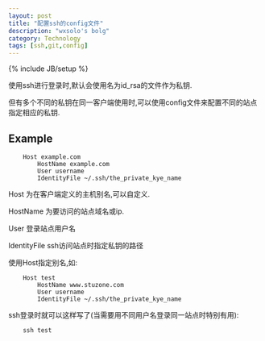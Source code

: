 ```yaml
---
layout: post
title: "配置ssh的config文件"
description: "wxsolo's bolg"
category: Technology
tags: [ssh,git,config]
---
```

{% include JB/setup %}

使用ssh进行登录时,默认会使用名为id_rsa的文件作为私钥.

但有多个不同的私钥在同一客户端使用时,可以使用config文件来配置不同的站点指定相应的私钥.
## Example

		Host example.com    
			HostName example.com
			User username
			IdentityFile ~/.ssh/the_private_kye_name

Host 			为在客户端定义的主机别名,可以自定义.

HostName 		为要访问的站点域名或ip.

User 			登录站点用户名
	
IdentityFile 	ssh访问站点时指定私钥的路径

使用Host指定别名,如:

		Host test
			HostName www.stuzone.com
			User username
			IdentityFile ~/.ssh/the_private_kye_name

ssh登录时就可以这样写了(当需要用不同用户名登录同一站点时特别有用): 

		ssh test

